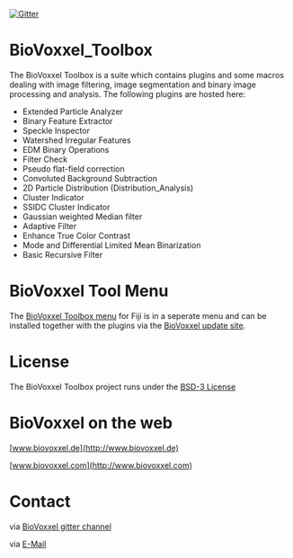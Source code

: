 [![Gitter](https://badges.gitter.im/Join%20Chat.svg)](https://gitter.im/biovoxxel/BioVoxxel_Toolbox?utm_source=badge&utm_medium=badge&utm_campaign=pr-badge)


# BioVoxxel_Toolbox

The BioVoxxel Toolbox is a suite which contains plugins and some macros dealing with image filtering, image segmentation and binary image processing and analysis. The following plugins are hosted here:

* Extended Particle Analyzer
* Binary Feature Extractor
* Speckle Inspector
* Watershed Irregular Features
* EDM Binary Operations
* Filter Check
* Pseudo flat-field correction
* Convoluted Background Subtraction
* 2D Particle Distribution (Distribution_Analysis)
* Cluster Indicator
* SSIDC Cluster Indicator 
* Gaussian weighted Median filter
* Adaptive Filter
* Enhance True Color Contrast
* Mode and Differential Limited Mean Binarization
* Basic Recursive Filter

# BioVoxxel Tool Menu
The [BioVoxxel Toolbox menu](https://github.com/biovoxxel/BioVoxxel-Toolbox/blob/master/Biovoxxel_Plugins/src/main/java/toolbox.menu/BioVoxxel_Toolbox.ijm) for Fiji is in a seperate menu and can be installed together with the plugins via the [BioVoxxel update site](https://imagej.net/Following_an_update_site). 

# License
The BioVoxxel Toolbox project runs under the [BSD-3 License](./LICENSE)

# BioVoxxel on the web

[www.biovoxxel.de](http://www.biovoxxel.de)

[www.biovoxxel.com](http://www.biovoxxel.com)

# Contact

via [BioVoxxel gitter channel](https://gitter.im/biovoxxel/BioVoxxel_Toolbox)

via [E-Mail](mailto:jan.brocher@biovoxxel.de)



